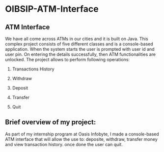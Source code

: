 # OIBSIP-ATM-Interface

## ATM Interface

We have all come across ATMs in our cities and it is built on Java. This complex project consists of
five different classes and is a console-based application. When the system starts the user is
prompted with user id and user pin. On entering the details successfully, then ATM functionalities
are unlocked. The project allows to perform following operations:

1. Transactions History

2. Withdraw

3. Deposit

4. Transfer

5. Quit

## Brief overview of my project:

As part of my internship program at Oasis Infobyte, I made a console-based ATM interface that will
allow the use to: deposite, withdraw, transfer money and view transaction history. once done the
user can quit.
